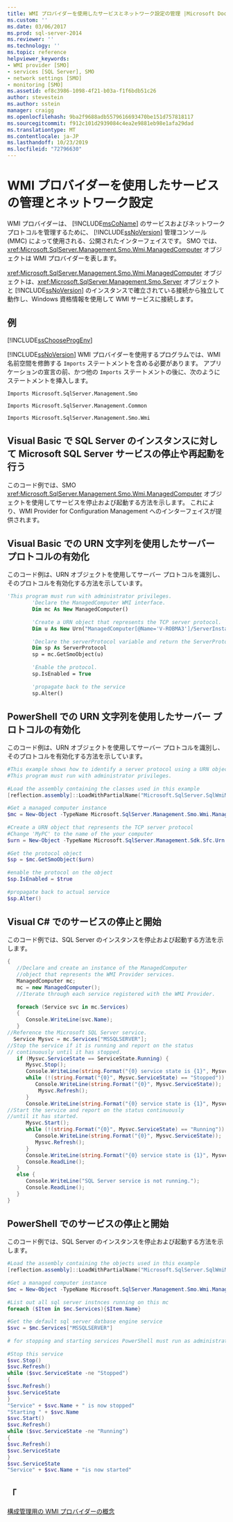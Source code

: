 ```yaml
---
title: WMI プロバイダーを使用したサービスとネットワーク設定の管理 |Microsoft Docs
ms.custom: ''
ms.date: 03/06/2017
ms.prod: sql-server-2014
ms.reviewer: ''
ms.technology: ''
ms.topic: reference
helpviewer_keywords:
- WMI provider [SMO]
- services [SQL Server], SMO
- network settings [SMO]
- monitoring [SMO]
ms.assetid: ef8c3986-1098-4f21-b03a-f1f6bdb51c26
author: stevestein
ms.author: sstein
manager: craigg
ms.openlocfilehash: 9ba2f9688adb5579616693470be151d757818117
ms.sourcegitcommit: f912c101d2939084c4ea2e9881eb98e1afa29dad
ms.translationtype: MT
ms.contentlocale: ja-JP
ms.lasthandoff: 10/23/2019
ms.locfileid: "72796630"
---
```

# <a name="managing-services-and-network-settings-by-using-wmi-provider"></a>WMI プロバイダーを使用したサービスの管理とネットワーク設定
  WMI プロバイダーは、 [!INCLUDE[msCoName](../../../includes/msconame-md.md)] のサービスおよびネットワーク プロトコルを管理するために、 [!INCLUDE[ssNoVersion](../../../includes/ssnoversion-md.md)] 管理コンソール (MMC) によって使用される、公開されたインターフェイスです。 SMO では、<xref:Microsoft.SqlServer.Management.Smo.Wmi.ManagedComputer> オブジェクトは WMI プロバイダーを表します。  
  
 <xref:Microsoft.SqlServer.Management.Smo.Wmi.ManagedComputer> オブジェクトは、<xref:Microsoft.SqlServer.Management.Smo.Server> オブジェクトと [!INCLUDE[ssNoVersion](../../../includes/ssnoversion-md.md)] のインスタンスで確立されている接続から独立して動作し、Windows 資格情報を使用して WMI サービスに接続します。  
  
## <a name="example"></a>例  
 [!INCLUDE[ssChooseProgEnv](../../../includes/sschooseprogenv-md.md)]  
  
 [!INCLUDE[ssNoVersion](../../../includes/ssnoversion-md.md)] WMI プロバイダーを使用するプログラムでは、WMI 名前空間を修飾する `Imports` ステートメントを含める必要があります。 アプリケーションの宣言の前、かつ他の `Imports` ステートメントの後に、次のようにステートメントを挿入します。  
  
 `Imports Microsoft.SqlServer.Management.Smo`  
  
 `Imports Microsoft.SqlServer.Management.Common`  
  
 `Imports Microsoft.SqlServer.Management.Smo.Wmi`  
  
## <a name="stopping-and-restarting-the-microsoft-sql-server-service-to-the-instance-of-sql-server-in-visual-basic"></a>Visual Basic で SQL Server のインスタンスに対して Microsoft SQL Server サービスの停止や再起動を行う  
 このコード例では、SMO <xref:Microsoft.SqlServer.Management.Smo.Wmi.ManagedComputer> オブジェクトを使用してサービスを停止および起動する方法を示します。 これにより、WMI Provider for Configuration Management へのインターフェイスが提供されます。  
  
<!-- TODO: review snippet reference  [!CODE [SMO How to#SMO_VBWMIService1](SMO How to#SMO_VBWMIService1)]  -->  
  
## <a name="enabling-a-server-protocol-using-a-urn-string-in-visual-basic"></a>Visual Basic での URN 文字列を使用したサーバー プロトコルの有効化  
 このコード例は、URN オブジェクトを使用してサーバー プロトコルを識別し、そのプロトコルを有効化する方法を示しています。  
  
```vb
'This program must run with administrator privileges.  
        'Declare the ManagedComputer WMI interface.  
        Dim mc As New ManagedComputer()  
  
        'Create a URN object that represents the TCP server protocol.  
        Dim u As New Urn("ManagedComputer[@Name='V-ROBMA3']/ServerInstance[@Name='MSSQLSERVER']/ServerProtocol[@Name='Tcp']")  
  
        'Declare the serverProtocol variable and return the ServerProtocol object.  
        Dim sp As ServerProtocol  
        sp = mc.GetSmoObject(u)  
  
        'Enable the protocol.  
        sp.IsEnabled = True  
  
        'propagate back to the service  
        sp.Alter()  
```  
  
## <a name="enabling-a-server-protocol-using-a-urn-string-in-powershell"></a>PowerShell での URN 文字列を使用したサーバー プロトコルの有効化  
 このコード例は、URN オブジェクトを使用してサーバー プロトコルを識別し、そのプロトコルを有効化する方法を示しています。  
  
```powershell
#This example shows how to identify a server protocol using a URN object, and then enable the protocol  
#This program must run with administrator privileges.  
  
#Load the assembly containing the classes used in this example  
[reflection.assembly]::LoadWithPartialName("Microsoft.SqlServer.SqlWmiManagement")  
  
#Get a managed computer instance  
$mc = New-Object -TypeName Microsoft.SqlServer.Management.Smo.Wmi.ManagedComputer  
  
#Create a URN object that represents the TCP server protocol  
#Change 'MyPC' to the name of the your computer   
$urn = New-Object -TypeName Microsoft.SqlServer.Management.Sdk.Sfc.Urn -argumentlist "ManagedComputer[@Name='MyPC']/ServerInstance[@Name='MSSQLSERVER']/ServerProtocol[@Name='Tcp']"  
  
#Get the protocol object  
$sp = $mc.GetSmoObject($urn)  
  
#enable the protocol on the object  
$sp.IsEnabled = $true  
  
#propagate back to actual service  
$sp.Alter()  
```  
  
## <a name="starting-and-stopping-a-service-in-visual-c"></a>Visual C# でのサービスの停止と開始  
 このコード例では、SQL Server のインスタンスを停止および起動する方法を示します。  
  
```csharp
{   
   //Declare and create an instance of the ManagedComputer   
   //object that represents the WMI Provider services.   
   ManagedComputer mc;   
   mc = new ManagedComputer();   
   //Iterate through each service registered with the WMI Provider.   
  
   foreach (Service svc in mc.Services)  
   {   
      Console.WriteLine(svc.Name);   
   }   
//Reference the Microsoft SQL Server service.   
  Service Mysvc = mc.Services["MSSQLSERVER"];   
//Stop the service if it is running and report on the status  
// continuously until it has stopped.   
   if (Mysvc.ServiceState == ServiceState.Running) {   
      Mysvc.Stop();   
      Console.WriteLine(string.Format("{0} service state is {1}", Mysvc.Name, Mysvc.ServiceState));   
      while (!(string.Format("{0}", Mysvc.ServiceState) == "Stopped")) {   
         Console.WriteLine(string.Format("{0}", Mysvc.ServiceState));   
          Mysvc.Refresh();   
      }   
      Console.WriteLine(string.Format("{0} service state is {1}", Mysvc.Name, Mysvc.ServiceState));   
//Start the service and report on the status continuously   
//until it has started.   
      Mysvc.Start();   
      while (!(string.Format("{0}", Mysvc.ServiceState) == "Running")) {   
         Console.WriteLine(string.Format("{0}", Mysvc.ServiceState));   
         Mysvc.Refresh();   
      }   
      Console.WriteLine(string.Format("{0} service state is {1}", Mysvc.Name, Mysvc.ServiceState));  
      Console.ReadLine();  
   }   
   else {   
      Console.WriteLine("SQL Server service is not running.");  
      Console.ReadLine();  
   }   
}  
```  
  
## <a name="starting-and-stopping-a-service-in-powershell"></a>PowerShell でのサービスの停止と開始  
 このコード例では、SQL Server のインスタンスを停止および起動する方法を示します。  
  
```powershell
#Load the assembly containing the objects used in this example  
[reflection.assembly]::LoadWithPartialName("Microsoft.SqlServer.SqlWmiManagement")  
  
#Get a managed computer instance  
$mc = New-Object -TypeName Microsoft.SqlServer.Management.Smo.Wmi.ManagedComputer  
  
#List out all sql server instnces running on this mc  
foreach ($Item in $mc.Services){$Item.Name}  
  
#Get the default sql server datbase engine service  
$svc = $mc.Services["MSSQLSERVER"]  
  
# for stopping and starting services PowerShell must run as administrator  
  
#Stop this service  
$svc.Stop()  
$svc.Refresh()  
while ($svc.ServiceState -ne "Stopped")  
{  
$svc.Refresh()  
$svc.ServiceState  
}  
"Service" + $svc.Name + " is now stopped"  
"Starting " + $svc.Name  
$svc.Start()  
$svc.Refresh()  
while ($svc.ServiceState -ne "Running")  
{  
$svc.Refresh()  
$svc.ServiceState  
}  
$svc.ServiceState  
"Service" + $svc.Name + "is now started"
```  
  
## <a name="see-also"></a>「  
 [構成管理用の WMI プロバイダーの概念](../../wmi-provider-configuration/wmi-provider-for-configuration-management.md)  
